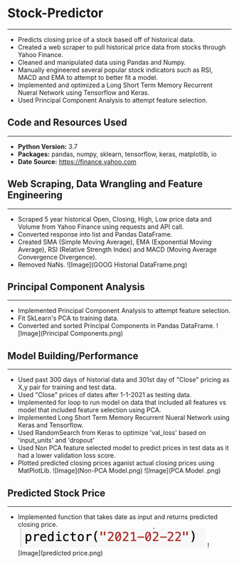 # Stock-Predictor
---
- Predicts closing price of a stock based off of historical data.
- Created a web scraper to pull historical price data from stocks through Yahoo Finance. 
- Cleaned and manipulated data using Pandas and Numpy.  
- Manually engineered several popular stock indicators such as RSI, MACD and EMA to attempt to better fit a model. 
- Implemented and optimized a Long Short Term Memory Recurrent Nueral Network using Tensorflow and Keras.
- Used Principal Component Analysis to attempt feature selection. 

## Code and Resources Used
---
- **Python Version:** 3.7
- **Packages:** pandas, numpy, sklearn, tensorflow, keras, matplotlib, io
- **Date Source:** https://finance.yahoo.com

## Web Scraping, Data Wrangling and Feature Engineering 
---
- Scraped 5 year historical Open, Closing, High, Low price data and Volume from Yahoo Finance using requests and API call.
- Converted response into list and Pandas DataFrame.
- Created SMA (Simple Moving Average), EMA (Exponential Moving Average), RSI (Relative Strength Index) and MACD (Moving Average Convergence Divergence).
- Removed NaNs.
![Image](GOOG Historial DataFrame.png)

## Principal Component Analysis 
---
- Implemented Principal Component Analysis to attempt feature selection.
- Fit SkLearn's PCA to training data. 
- Converted and sorted Principal Components in Pandas DataFrame. 
![Image](Principal Components.png)

## Model Building/Performance 
---
- Used past 300 days of historial data and 301st day of "Close" pricing as X,y pair for training and test data.
- Used "Close" prices of dates after 1-1-2021 as testing data.  
- Implemented for loop to run model on data that included all features vs model that included feature selection using PCA.
- Implemented Long Short Term Memory Recurrent Nueral Network using Keras and Tensorflow.
- Used RandomSearch from Keras to optimize 'val_loss' based on 'input_units' and 'dropout'
- Used Non PCA feature selected model to predict prices in test data as it had a lower validation loss score. 
- Plotted predicted closing prices aganist actual closing prices using MatPlotLib.
![Image](Non-PCA Model.png)
![Image](PCA Model .png)

## Predicted Stock Price
---
- Implemented function that takes date as input and returns predicted closing price. 
![Image](predictor.png)
![Image](predicted price.png)
 



